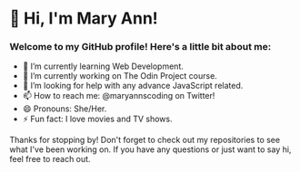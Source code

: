 # 👋 Hi, I'm Mary Ann!

### Welcome to my GitHub profile! Here's a little bit about me:

* 🌱 I’m currently learning Web Development.
* 🔭 I’m currently working on The Odin Project course.
* 🤔 I’m looking for help with any advance JavaScript related.
* 📫 How to reach me: @maryannscoding on Twitter!
* 😄 Pronouns: She/Her.
* ⚡ Fun fact: I love movies and TV shows.

Thanks for stopping by! Don't forget to check out my repositories to see what I've been working on. If you have any questions or just want to say hi, feel free to reach out.

 

